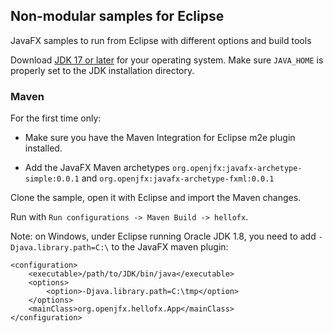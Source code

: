 ## Non-modular samples for Eclipse

JavaFX samples to run from Eclipse with different options and build tools

Download [JDK 17 or later](http://jdk.java.net/) for your operating system.
Make sure `JAVA_HOME` is properly set to the JDK installation directory.

### Maven

For the first time only:

- Make sure you have the Maven Integration for Eclipse m2e plugin installed.

- Add the JavaFX Maven archetypes `org.openjfx:javafx-archetype-simple:0.0.1` and `org.openjfx:javafx-archetype-fxml:0.0.1`

Clone the sample, open it with Eclipse and import the Maven changes. 

Run with `Run configurations -> Maven Build -> hellofx`.

Note: on Windows, under Eclipse running Oracle JDK 1.8, you need to add `-Djava.library.path=C:\` 
to the JavaFX maven plugin:

    <configuration>
        <executable>/path/to/JDK/bin/java</executable>
        <options>
            <option>-Djava.library.path=C:\tmp</option>
        </options>
        <mainClass>org.openjfx.hellofx.App</mainClass>
    </configuration>